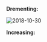 **Drementing:**

![2018-10-30](https://d1wuojemv4s7aw.cloudfront.net/items/2T0T3i3Q0S2j2j03391d/Screen%20Recording%202018-10-30%20at%2003.49.04.79%20PM.gif?X-CloudApp-Visitor-Id=3197550&v=80672492)

**Increasing:**

